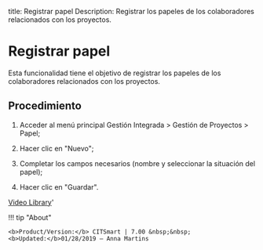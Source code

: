title: Registrar papel
Description: Registrar los papeles de los colaboradores relacionados con los proyectos.
# Registrar papel


Esta funcionalidad tiene el objetivo de registrar los papeles de los
colaboradores relacionados con los proyectos.

Procedimiento
-----------------

1.  Acceder al menú principal Gestión Integrada \> Gestión de Proyectos \>
    Papel;

2.  Hacer clic en "Nuevo";

3.  Completar los campos necesarios (nombre y seleccionar la situación del
    papel);

4.  Hacer clic en "Guardar".



<i class='fa fa-youtube-play  fa-2x' style='color:#97ce17;vertical-align: middle;'> </i> [Video Library](https://www.youtube.com/playlist?list=PLB5qK2uzf2ROTLt6Tt7uegzqwpXHX5nA2)'

!!! tip "About"

    <b>Product/Version:</b> CITSmart | 7.00 &nbsp;&nbsp;
    <b>Updated:</b>01/28/2019 – Anna Martins
